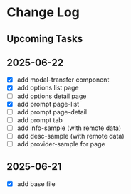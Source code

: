 # Change Log

## Upcoming Tasks

## 2025-06-22

- [x] add modal-transfer component
- [x] add options list page
- [ ] add options detail page
- [x] add prompt page-list
- [ ] add prompt page-detail
- [ ] add prompt tab
- [ ] add info-sample (with remote data)
- [ ] add desc-sample (with remote data)
- [ ] add provider-sample for page

## 2025-06-21

- [x] add base file
